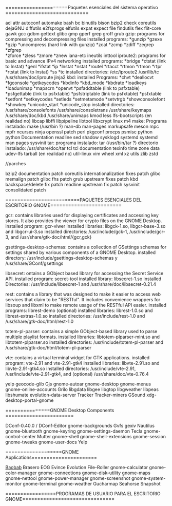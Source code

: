 =====================Paquetes esenciales del sistema operativo ============================

acl
attr
autoconf
automake
bash
bc
binutils
bison
bzip2
check
coreutils
dejaGNU
diffutils
e2fsprogs
elfutils
expat
expect
file
findutils
flex
flit-core
gawk
gcc
gdbm
gettext
glibc
gmp
gperf
grep
groff
grub
gzip: programs for compressing and decompressing files
  installed programs: 
    *gunzip
    *gzexe
    *gzip
    *uncompress (hard link with gunzip)
    *zcat
    *zcmp
    *zdiff
    *zegrep
    *zfgrep  
    *zforce
    *zless
    *zmore 
    *znew
iana-etc
ineutils
inttool
iproute2: programs for basic and advance IPv4 networking
  installed programs: 
    *bridge
    *ctstat (link to lnstat)
    *genl
    *ifstat
    *ip
    *lnstat
    *nstat
    *routel
    *rtacct
    *rtmon
    *rtmon
    *rtpr
    *rtstat (link to lnstat)
    *ss
    *tc
  installed directories:
    /etc/iproute2
    /usr/lib/tc
    /usr/share/doc/iproute
jinja2
kbd: 
  installed Programs:
    *chvt
    *deallocvt
    *fgconsole
    *getkeycodes
    *kbdinfo
    *kbd_mode
    *kbdrate
    *loadkeys
    *loadunimap
    *mapscrn
    *openvt
    *psfaddtable (link to psfxtable)
    *psfgettable (link to psfxtable)
    *psfstriptable (link to psfxtable)
    *psfxtable
    *setfont
    *setkeycodes
    *setleds
    *setmetamode
    *setvtrgb
    *showconsolefont
    *showkey
    *unicode_start
    *unicode_stop
  installed directories:
    /usr/share/consolefonts
    /usr/share/consoletrans
    /usr/share/keymaps
    /usr/share/doc/kbd
    /usr/share/unimaps
kmod
less
lfs-bootscripts (en realidad no)
libcap
libffi
libpipeline
libtool
libxcrypt
linux
m4
make:
  Programa instalado: make (/usr/bin ?)
man-db
man-pages
markupsafe
meson
mpc
mpfr
ncurses
ninja
openssl
patch
perl
pkgconf
procps
psmisc
python
python Documentation
readline
sed
shadow
sysklogd
systemd
systemd man pages
sysvinit
tar: 
  programa instalado: tar (/usr/bin/tar ?)
  directorio instalado: /usr/share/doc/tar
tcl
tcl documentation
texinfo
time zone data
udev-lfs tarball (en realidad no)
util-linux
vim
wheel
xml
xz utils
zlib
zstd

//parches

bzip2 documentation patch
coreutils internationalization fixes patch
glibc memalign patch
glibc fhs patch
grub upstream fixes patch
kbd backspace/delete fix patch
readline upstream fix patch
sysvinit consolidated patch

=========================PAQUETES ESENCIALES DEL ESCRITORIO GNOME========================

gcr: contains libraries used for displaying certificates and accessing key stores.
It also provides the viewer for crypto files on the GNOME Desktop. 
  installed program: gcr-viwer
  installed libraries: libgck-1.so, libgcr-base-3.so and libgcr-ui-3.so
  installed directories: /usr/include/gck-1, /usr/include/gcr-3, and /usr/share/gtk-doc/html/{gcr,gck}

gsettings-desktop-schemas: contains a collection of GSettings schemas for settings shared by various 
components of a GNOME Desktop.
  installed directory: /usr/include/gsettings-desktop-schemas y /usr/share/GConf/gsettings

libsecret: ontains a GObject based library for accessing the Secret Service API.
installed program: secret-tool
installed library: libsecret-1.so
installed Directories: /usr/include/libsecret-1 and /usr/share/doc/libsecret-0.21.4

rest: contains a library that was designed to make it easier to access web services that
claim to be "RESTful". It includes convenience wrappers for libsoup and libxml to make 
remote usage of the RESTful API easier. 
  installed programs: librest-demo (optional)
  installed libraries: librest-1.0.so and librest-extras-1.0.so
  installed directories: /usr/include/rest-1.0 and /usr/share/gtk-doc/html/rest-1.0

totem-pl-parser:  contains a simple GObject-based library used to parse multiple playlist formats. 
  installed libraries: libtotem-plparser-mini.so and libtotem-plparser.so
  installed directories: /usr/include/totem-pl-parser and /usr/share/gtk-doc/html/totem-pl-parser

vte: contains a virtual terminal widget for GTK applications. 
  installed program: vte-2.91 and vte-2.91-gtk4
  installed libraries: libvte-2.91.so and libvte-2.91-gtk4.so
  installed directories: /usr/include/vte-2.91, /usr/include/vte-2.91-gtk4, and (optional) /usr/share/doc/vte-0.76.4

yelp
geocode-glib
Gjs
gnome-autoar
gnome-desktop
gnome-menus
gnome-online-accounts
Grilo
libgdata
libgee
libgtop
libgweather
libpeas
libshumate
evolution-data-server
Tracker
Tracker-miners
GSound
xdg-desktop-portal-gnome

===============GNOME Desktop Components =======================

DConf-0.40.0 / DConf-Editor
gnome-backgrounds
Gvfs
gexiv
Nautilus
gnome-bluetooth
gnome-keyring
gnome-settings-daemon
Tecla
gnome-control-center
Mutter
gnome-shell
gnome-shell-extensions
gnome-session
gnome-tweaks
gnome-user-docs
Yelp

===================GNOME Applications======================

[Baobab](https://www.linuxfromscratch.org/blfs/downloads/stable/BLFS-BOOK-12.2-sysv-nochunks.html#baobab)
Brasero
EOG
Evince
Evolution
File-Roller
gnome-calculator
gnome-color-manager
gnome-connections
gnome-disk-utility
gnome-maps
gnome-nettool
gnome-power-manager
gnome-screenshot
gnome-system-monitor
gnome-terminal
gnome-weather
Gucharmap
Seahorse
Snapshot

=================PROGRAMAS DE USUARIO PARA EL ESCRITORIO GNOME===============================
  


